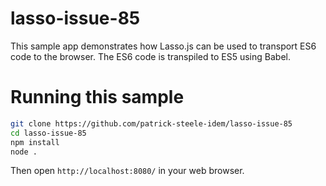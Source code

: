 lasso-issue-85
====================================

This sample app demonstrates how Lasso.js can be used to transport ES6 code to the browser. The ES6 code is transpiled to ES5 using Babel.

# Running this sample

```bash
git clone https://github.com/patrick-steele-idem/lasso-issue-85
cd lasso-issue-85
npm install
node .
```

Then open `http://localhost:8080/` in your web browser.
